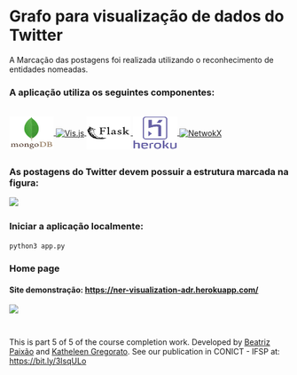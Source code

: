 
# Grafo para visualização de dados do Twitter

A Marcação das postagens foi realizada utilizando o reconhecimento de entidades nomeadas. 
### A aplicação utiliza os seguintes componentes:
<div style="display: inline_block"><br>  
  <a href="https://docs.mongodb.com/">
      <img align="center" alt="MongoDB" height="60" width="80" src="https://raw.githubusercontent.com/devicons/devicon/master/icons/mongodb/mongodb-original-wordmark.svg">  
  </a>
  <a href="https://visjs.org/">
    <img align="center" alt="Vis.js" height="60" width="80" src="https://raw.githubusercontent.com/devicons/devicon/master/icons/javascript/javascript-original">
  </a>
  <a href="https://flask.palletsprojects.com/en/2.0.x/#">
    <img align="center" alt="Flask" height="60" width="80" src="https://raw.githubusercontent.com/devicons/devicon/master/icons/flask/flask-original-wordmark.svg">
  </a>
  <a href="https://devcenter.heroku.com/categories/reference">
    <img align="center" alt="Heroku" height="60" width="80" src="https://raw.githubusercontent.com/devicons/devicon/master/icons/heroku/heroku-original-wordmark.svg">
  </a>
  <a href="https://networkx.org/">
    <img align="center" alt="NetwokX" height="60" width="80" src="https://raw.githubusercontent.com/devicons/devicon/master/icons/javascript/javascript-original">
  </a>
</div>

##


### As postagens do Twitter devem possuir a estrutura marcada na figura:
<image width='500px' src='./postagens.jpg'>

### Iniciar a aplicação localmente: 
`python3 app.py`

### Home page
#### Site demonstração: https://ner-visualization-adr.herokuapp.com/
<image width='500px' src='./home.jpg'>
  

#
This is part 5 of 5 of the course completion work. Developed by <a href="https://github.com/bpaixao">Beatriz Paixão</a> and <a href="https://github.com/katheleen-gregorato">Katheleen Gregorato</a>. See our publication in CONICT - IFSP at: https://bit.ly/3IsqULo



